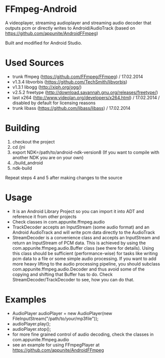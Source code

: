 FFmpeg-Android
==============

A videoplayer, streaming audioplayer and streaming audio decoder that outputs pcm or directly writes to Android/AudioTrack (based on https://github.com/appunite/AndroidFFmpeg)

Built and modified for Android Studio.

Used Sources
==============
- trunk ffmpeg (https://github.com/FFmpeg/FFmpeg) / 17.02.2014
- v1.3.4 libvorbis (https://github.com/TechSmith/libvorbis) 
- v1.3.1 libogg (http://xiph.org/ogg/) 
- v2.5.2 freetype (http://download.savannah.gnu.org/releases/freetype/)
- last x264 (http://www.videolan.org/developers/x264.html) / 17.02.2014 / disabled by default for licensing reasons
- trunk libass (https://github.com/libass/libass) / 17.02.2014
 

Building
==============
1. checkout the project
2. cd <project-dir>/jni
3. export NDK=/path/to/android-ndk-version8 (If you want to compile with another NDK you are on your own)
4. ./build_android
5. ndk-build

Repeat steps 4 and 5 after making changes to the source 


Usage
==============
- It is an Android Library Project so you can import it into ADT and reference it
from other projects
- Check classes in com.appunite.ffmpeg.audio
- TrackDecoder accepts an InputStream (some audio format) and an Android AudioTrack and will write pcm data directly to the AudioTrack
- StreamDecoder is a convenience class and accepts an InputStream and return an InputStream of PCM data. This is achieved by using the com.appunite.ffmpeg.audio.Buffer class (see there for details). Using this class should be sufficient (performance-wise) for tasks like writing pcm data to a file or some simple audio processing. If you want to add more heavy lifting to the audio processing pipeline, you should subclass com.appunite.ffmpeg.audio.Decoder and thus avoid some of the copying and shifting that Buffer has to do. Check StreamDecoder/TrackDecoder to see, how you can do that.


Examples
==============
- AudioPlayer audioPlayer = new AudioPlayer(new FileInputStream("/path/to/your/mp3file"));
- audioPlayer.play();
- audioPlayer.stop();
- for more fine grained control of audio decoding, check the classes in com.appunite.ffmpeg.audio
- see an example for using FFmpegPlayer at https://github.com/appunite/AndroidFFmpeg

